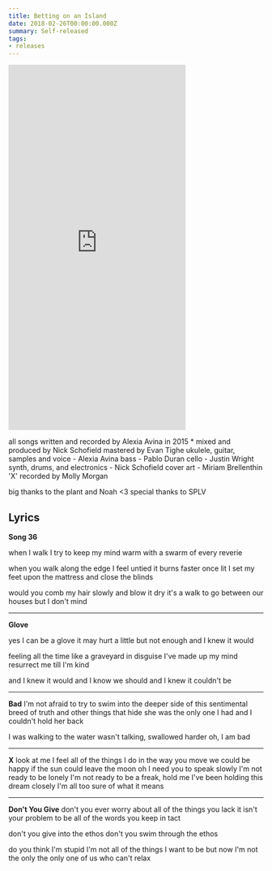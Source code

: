 ```yaml
---
title: Betting on an Island
date: 2018-02-26T00:00:00.000Z
summary: Self-released
tags:
- releases
---
```


<iframe style="border: 0; width: 350px; height: 720px;" src="https://bandcamp.com/EmbeddedPlayer/album=1560507234/size=large/bgcol=ffffff/linkcol=B1B4C3/transparent=true/" seamless><a href="http://alexiaavina.bandcamp.com/album/betting-on-an-island">Betting on an Island by Alexia Avina</a></iframe>

all songs written and recorded by Alexia Avina in 2015 *
mixed and produced by Nick Schofield
mastered by Evan Tighe
ukulele, guitar, samples and voice - Alexia Avina
bass - Pablo Duran
cello - Justin Wright
synth, drums, and electronics - Nick Schofield
cover art - Miriam Brellenthin
'X' recorded by Molly Morgan

big thanks to the plant and Noah <3
special thanks to SPLV


## Lyrics

__Song 36__

when I walk I try to keep
my mind warm with a swarm of every reverie

when you walk along the edge I feel untied
it burns faster once lit
I set my feet upon the mattress and close the blinds

would you comb my hair slowly and blow it dry
it's a walk to go between our houses but I don't mind

___
__Glove__

yes I can be a glove
it may hurt a little
but not enough
and I knew it would

feeling all the time like a graveyard in disguise
I've made up my mind
resurrect me till I'm kind

and I knew it would
and I know we should
and I knew it couldn't
be
___

__Bad__
I'm not afraid to try
to swim into the deeper side
of this sentimental breed
of truth and other things that hide
she was the only one I had
and I couldn't hold her back

I was walking to the water
wasn't talking, swallowed harder
oh, I am bad
___

__X__
look at me
I feel all of the things I do in the way you move
we could be happy
if the sun could leave the moon
oh I need you to
speak slowly
I'm not ready to be lonely
I'm not ready to be
a freak, hold me
I've been holding this dream closely
I'm all too sure of what it means
___

__Don't You Give__
don't you ever worry
about all of the things you lack
it isn't your problem
to be all of the words you keep in tact

don't you give
into the ethos
don't you swim
through the ethos

do you think I'm stupid
I'm not all of the things
I want to be
but now I'm not the only
the only one of us who can't relax
